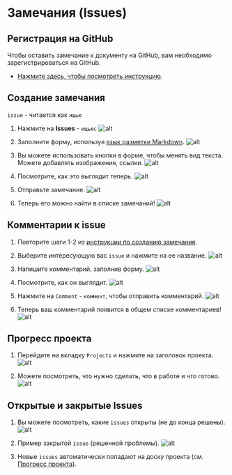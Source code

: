 # Замечания (Issues)

## Регистрация на GitHub
Чтобы оставить замечание к документу на GitHub, вам необходимо зарегистрироваться на GitHub. 

* [Нажмите здесь, чтобы посмотреть инструкцию](https://vertex-academy.com/tutorials/ru/kak-zaregistrirovatsya-na-github/).

## Создание замечания
`issue` - читается как `ищью`

1. Нажмите на **Issues** - `ищьюс`
![alt](./README/issues/issues.png)

1. Заполните форму, используя [язык разметки Markdown](https://gist.github.com/Jekins/2bf2d0638163f1294637). 
![alt](./README/issues/form.png)

1. Вы можете использовать кнопки в форме, чтобы менять вид текста. Можете добавлять изображения, ссылки.
![alt](./README/issues/format.png)

1. Посмотрите, как это выглядит теперь.
![alt](./README/issues/preview.png)

1. Отправьте замечание.
![alt](./README/issues/submit.png)

1. Теперь его можно найти в списке замечаний!
![alt](./README/issues/appeared.png)


## Комментарии к issue
1. Повторите шаги 1-2 из [инструкции по созданию замечания](#Создание-замечания).

1. Выберите интересующую вас `issue` и нажмите на ее название.
![alt](./README/issues/list.png)

1. Напишите комментарий, заполнив форму.
![alt](./README/issues/comments/form.png)

1. Посмотрите, как он выглядит.
![alt](./README/issues/comments/preview.png)

1. Нажмите на `Comment` - `коммент`, чтобы отправить комментарий.
![alt](./README/issues/comments/send.png)

1. Теперь ваш комментарий появится в общем списке комментариев!
![alt](./README/issues/comments/appeared.png)


## Прогресс проекта
1. Перейдите на вкладку `Projects` и нажмите на заголовок проекта.
![alt](./README/project_board/tab.png)

1. Можете посмотреть, что нужно сделать, что в работе и что готово.
![alt](./README/project_board/board.png)


## Открытые и закрытые Issues
1. Вы можете посмотреть, какие `issues` открыты (не до конца решены).
![alt](./README/issues/open.png)

1. Пример закрытой `issue` (решенной проблемы).
![alt](./README/issues/open.png)

1. Новые `issues` автоматически попадают на доску проекта (см. [Прогресс проекта](#Прогресс-проекта)).
